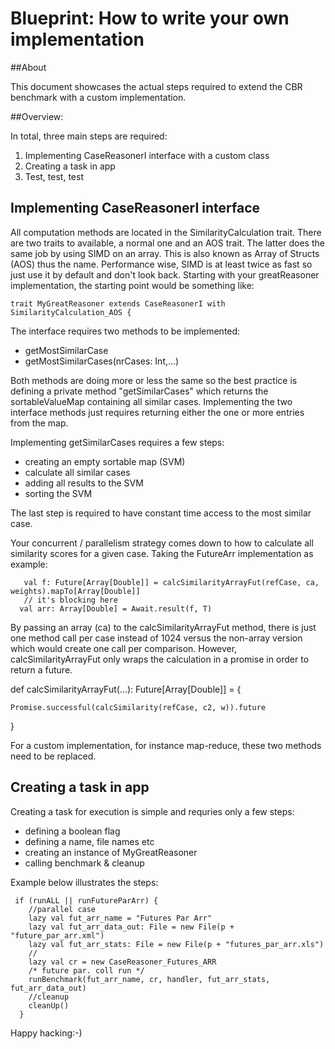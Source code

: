 # Blueprint: How to write your own implementation

##About

This document showcases the actual steps required to extend
the CBR benchmark with a custom implementation.

##Overview:

In total, three main steps are required:

1. Implementing CaseReasonerI interface with a custom class
2. Creating a task in app
3. Test, test, test

## Implementing  CaseReasonerI interface

All computation methods are located in the SimilarityCalculation trait.
There are two traits to available, a normal one and an AOS trait. The latter
does the same job by using SIMD on an array. This is also known as Array of Structs
(AOS) thus the name. Performance wise, SIMD is at least twice as fast so just use it by default
and don't look back. Starting with your greatReasoner implementation, the starting
point would be something like:

    trait MyGreatReasoner extends CaseReasonerI with SimilarityCalculation_AOS {

The interface requires two methods to be implemented:

* getMostSimilarCase
* getMostSimilarCases(nrCases: Int,...)

Both methods are doing more or less the same so the best practice is defining
a private method "getSimilarCases" which returns the sortableValueMap containing all
similar cases. Implementing the two interface methods just requires returning either the
one or more entries from the map.

Implementing  getSimilarCases requires a few steps:
* creating an empty sortable map (SVM)
* calculate all similar cases
* adding all results to the SVM
* sorting the SVM

The last step is required to have constant time access to
the most similar case.

Your concurrent / parallelism strategy comes down to how
to calculate all similarity scores for a given case.
Taking the FutureArr implementation as example:

       val f: Future[Array[Double]] = calcSimilarityArrayFut(refCase, ca, weights).mapTo[Array[Double]]
       // it's blocking here
      val arr: Array[Double] = Await.result(f, T)

By passing an array (ca) to the calcSimilarityArrayFut method,
there is just one method call per case instead of 1024 versus the non-array version
which would create one call per comparison. However,  calcSimilarityArrayFut
only wraps the calculation in a promise in order to return a future.

  def calcSimilarityArrayFut(...): Future[Array[Double]] = {

    Promise.successful(calcSimilarity(refCase, c2, w)).future
  }

For a custom implementation, for instance map-reduce, these two methods need
to be replaced.


## Creating a task in app


Creating a task for execution is simple and requries only a few steps:

* defining a boolean flag
* defining a name, file names etc
* creating an instance of MyGreatReasoner
* calling benchmark & cleanup

Example below illustrates the steps:


     if (runALL || runFutureParArr) {
        //parallel case
        lazy val fut_arr_name = "Futures Par Arr"
        lazy val fut_arr_data_out: File = new File(p + "future_par_arr.xml")
        lazy val fut_arr_stats: File = new File(p + "futures_par_arr.xls")
        //
        lazy val cr = new CaseReasoner_Futures_ARR
        /* future par. coll run */
        runBenchmark(fut_arr_name, cr, handler, fut_arr_stats, fut_arr_data_out)
        //cleanup
        cleanUp()
      }



Happy hacking:-)
